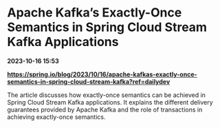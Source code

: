 # Apache Kafka’s Exactly-Once Semantics in Spring Cloud Stream Kafka Applications

**2023-10-16 15:53**

**https://spring.io/blog/2023/10/16/apache-kafkas-exactly-once-semantics-in-spring-cloud-stream-kafka?ref=dailydev**

The article discusses how exactly-once semantics can be achieved in Spring Cloud Stream Kafka applications. It explains the different delivery guarantees provided by Apache Kafka and the role of transactions in achieving exactly-once semantics.